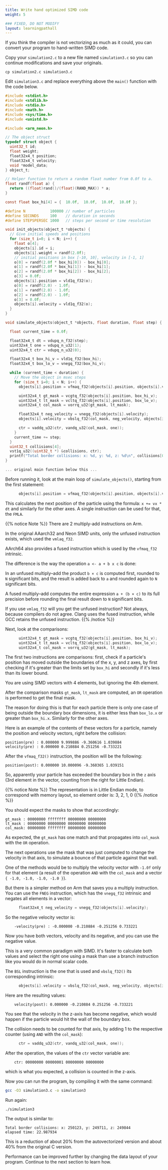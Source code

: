 ```yaml
---
title: Write hand optimized SIMD code
weight: 5

### FIXED, DO NOT MODIFY
layout: learningpathall
---
```


If you think the compiler is not vectorizing as much as it could, you can convert your program to hand-written SIMD code.

Copy your `simulation2.c` to a new file named `simulation3.c` so you can continue modifications and save your originals.

```console
cp simulation2.c simulation3.c
```

Edit `simulation3.c` and replace everything above the `main()` function with the code below. 

```C
#include <stdint.h>
#include <stdlib.h>
#include <stdio.h>
#include <math.h>
#include <sys/time.h>
#include <unistd.h>

#include <arm_neon.h>

// The object struct
typedef struct object {
  uint32_t id;
  float weight;
  float32x4_t position;
  float32x4_t velocity;
  void *model_data;
} object_t;

// Helper function to return a random float number from 0.0f to a.
float randf(float a) {
  return ((float)rand()/(float)(RAND_MAX)) * a;
}

const float box_hi[4] = {  10.0f,  10.0f,  10.0f,  10.0f };

#define N           100000 // number of particles
#define SECONDS     100    // duration in seconds
#define STEPSPERSEC 1000   // steps per second or time resolution

void init_objects(object_t *objects) {
  // Give initial speeds and positions
  for (size_t i=0; i < N; i++) {
    float o[4];
    objects[i].id = i;
    objects[i].weight = randf(2.0f);
    // initial positions in box [-10, 10], velocity in [-1, 1]
    o[0] = randf(2.0f * box_hi[0]) - box_hi[0];
    o[1] = randf(2.0f * box_hi[1]) - box_hi[1];
    o[2] = randf(2.0f * box_hi[2]) - box_hi[2];
    o[3] = 0.0f;
    objects[i].position = vld1q_f32(o);
    o[0] = randf(2.0) - 1.0f;
    o[1] = randf(2.0) - 1.0f;
    o[2] = randf(2.0) - 1.0f;
    o[3] = 0.0f;
    objects[i].velocity = vld1q_f32(o);
  }
}

void simulate_objects(object_t *objects, float duration, float step) {

  float current_time = 0.0f;

  float32x4_t dt = vdupq_n_f32(step);
  uint32x4_t one = vdupq_n_u32(1);
  uint32x4_t ctr = vdupq_n_u32(0);

  float32x4_t box_hi_v = vld1q_f32(box_hi);
  float32x4_t box_lo_v = vnegq_f32(box_hi_v);

  while (current_time < duration) {
    // Move the object in msec steps
    for (size_t i=0; i < N; i++) {
      objects[i].position = vfmaq_f32(objects[i].position, objects[i].velocity, dt);

      uint32x4_t gt_mask = vcgtq_f32(objects[i].position, box_hi_v);
      uint32x4_t lt_mask = vcltq_f32(objects[i].position, box_lo_v);
      uint32x4_t col_mask = vorrq_u32(gt_mask, lt_mask);

      float32x4_t neg_velocity = vnegq_f32(objects[i].velocity);
      objects[i].velocity = vbslq_f32(col_mask, neg_velocity, objects[i].velocity);

      ctr = vaddq_u32(ctr, vandq_u32(col_mask, one));
    }
    current_time += step;
  }
  uint32_t collisions[4];
  vst1q_u32((uint32_t *) &collisions, ctr);
  printf("Total border collisions: x: %d, y: %d, z: %d\n", collisions[0], collisions[1], collisions[2]);
}

... original main function below this ...

```

Before running it, look at the main loop of `simulate_objects()`, starting from the first statement:

```C
      objects[i].position = vfmaq_f32(objects[i].position, objects[i].velocity, dt);
```

This calculates the next position of the particle using the formula: `x += vx * dt` and similarly for the other axes. A single instruction can be used for that, the `FMLA`.

{{% notice Note %}}
There are 2 multiply-add instructions on Arm.

In the original AAarch32 and Neon SIMD units, only the unfused instruction exists, which used the `vmlaq_f32`.

AArch64 also provides a fused instruction which is used by the `vfmaq_f32` intrinsic.

The difference is the way the operation `a <- a + b x c` is done:

In an unfused multiply–add the product `b × c` is computed first, rounded to `N` significant bits, and the result is added back to `a` and rounded again to `N` significant bits.

A fused multiply–add computes the entire expression `a + (b × c)` to its full precision before rounding the final result down to `N` significant bits. 

If you use `vmlaq_f32` will you get the unfused instruction? Not always, because compilers do not agree. Clang uses the fused instruction, while GCC retains the unfused instruction.
{{% /notice %}}

Next, look at the comparisons:

```C
      uint32x4_t gt_mask = vcgtq_f32(objects[i].position, box_hi_v);
      uint32x4_t lt_mask = vcltq_f32(objects[i].position, box_lo_v);
      uint32x4_t col_mask = vorrq_u32(gt_mask, lt_mask);
```

The first two instructions are comparisons: first, check if a particle's position has moved outside the boundaries of the x, y, and z axes, by first checking if it's greater than the limits set by `box_hi` and secondly if it's less than its lower bound.

You are using SIMD vectors with 4 elements, but ignoring the 4th element.

After the comparison masks `gt_mask`, `lt_mask` are computed, an `OR` operation is performed to get the final mask.

The reason for doing this is that for each particle there is only one case of being outside the boundary box dimensions, it is either less than `box_lo.x` or greater than `box_hi.x`. Similarly for the other axes. 

Here is an example of the contents of these vectors for a particle, namely the position and velocity vectors, right before the collision:

```output
position(pre) : 0.000000 9.999886 -9.360616 1.039884 
velocity(pre) : 0.000000 0.210884 0.251256 -0.733221 
```

After the `vfmaq_f32()` instruction, the position will be the following:

```output
position(post): 0.000000 10.000096 -9.360365 1.039151 
```

So, apparently your particle has exceeded the boundary box in the `z` axis (3rd element in the vector, counting from the right for Little Endian).

{{% notice Note %}}
The representation is in Little Endian mode, to correspond with memory layout, so element order is: 3, 2, 1, 0
{{% /notice %}}

You should expect the masks to show that accordingly:

```
gt_mask : 00000000 ffffffff 00000000 00000000
lt_mask : 00000000 00000000 00000000 00000000
col_mask: 00000000 ffffffff 00000000 00000000
```

As expected, the `gt_mask` has one match and that propagates into `col_mask` with the `OR` operation.

The next operations use the mask that was just computed to change the velocity in that axis, to simulate a bounce of that particle against that wall.

One of the methods would be to multiply the velocity vector with `-1.0f` only for that element (a result of the operation `AND` with the `col_mask` and a vector `{ -1.0, -1.0, -1.0, -1.0 }`).

But there is a simpler method on Arm that saves you a multiply instruction. You can use the `FNEG` instruction, which has the `vnegq_f32` intrinsic and negates all elements in a vector:

```C
      float32x4_t neg_velocity = vnegq_f32(objects[i].velocity);
```

So the negative velocity vector is:

```output
    -velocity(pre) : -0.000000 -0.210884 -0.251256 0.733221
```

Now you have both vectors, velocity and its negative, and you can use the negative value.

This is a very common paradigm with SIMD. It's faster to calculate both values and select the right one using a mask than use a branch instruction like you would do in normal scalar code.

The `BSL` instruction is the one that is used and `vbslq_f32()` its corresponding intrinsic:

```C
      objects[i].velocity = vbslq_f32(col_mask, neg_velocity, objects[i].velocity);
```

Here are the resulting values: 

```
    velocity(post): 0.000000 -0.210884 0.251256 -0.733221 
```

You see that the velocity in the z-axis has become negative, which would happen if the particle would hit the wall of the boundary box.

The collision needs to be counted for that axis, by adding 1 to the respective counter (using `AND` with the `col_mask`):

```C
      ctr = vaddq_u32(ctr, vandq_u32(col_mask, one));
```

After the operation, the values of the `ctr` vector variable are:

```output
    ctr: 00000000 00000001 00000000 00000000
```

which is what you expected, a collision is counted in the z-axis.

Now you can run the program, by compiling it with the same command:

```bash
gcc -O3 simulation3.c -o simulation3
```

Run again:

```console
./simulation3 
```

The output is similar to:

```output
Total border collisions: x: 250123, y: 249711, z: 249844
elapsed time: 22.987934
```

This is a reduction of about 20% from the autovectorized version and about 40% from the original C version. 

Performance can be improved further by changing the data layout of your program. Continue to the next section to learn how. 
